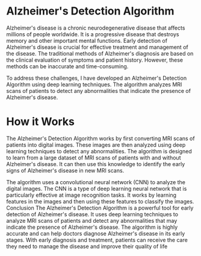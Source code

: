 
# Alzheimer's Detection Algorithm
Alzheimer's disease is a chronic neurodegenerative disease that affects millions of people worldwide. It is a progressive disease that destroys memory and other important mental functions. Early detection of Alzheimer's disease is crucial for effective treatment and management of the disease. The traditional methods of Alzheimer's diagnosis are based on the clinical evaluation of symptoms and patient history. However, these methods can be inaccurate and time-consuming.

To address these challenges, I have developed an Alzheimer's Detection Algorithm using deep learning techniques. The algorithm analyzes MRI scans of patients to detect any abnormalities that indicate the presence of Alzheimer's disease.

# How it Works
The Alzheimer's Detection Algorithm works by first converting MRI scans of patients into digital images. These images are then analyzed using deep learning techniques to detect any abnormalities. The algorithm is designed to learn from a large dataset of MRI scans of patients with and without Alzheimer's disease. It can then use this knowledge to identify the early signs of Alzheimer's disease in new MRI scans.

The algorithm uses a convolutional neural network (CNN) to analyze the digital images. The CNN is a type of deep learning neural network that is particularly effective at image recognition tasks. It works by learning features in the images and then using these features to classify the images.
Conclusion
The Alzheimer's Detection Algorithm is a powerful tool for early detection of Alzheimer's disease. It uses deep learning techniques to analyze MRI scans of patients and detect any abnormalities that may indicate the presence of Alzheimer's disease. The algorithm is highly accurate and can help doctors diagnose Alzheimer's disease in its early stages. With early diagnosis and treatment, patients can receive the care they need to manage the disease and improve their quality of life

